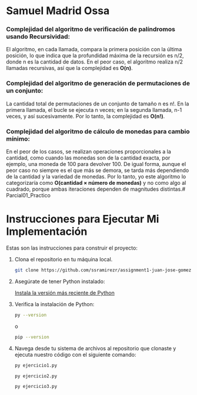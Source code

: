 # Samuel Madrid Ossa

### Complejidad del algoritmo de verificación de palíndromos usando Recursividad:

El algoritmo, en cada llamada, compara la primera posición con la última posición, lo que indica que la profundidad máxima de la recursión es n/2, donde n es la cantidad de datos. En el peor caso, el algoritmo realiza n/2 llamadas recursivas, así que la complejidad es **O(n)**.

### Complejidad del algoritmo de generación de permutaciones de un conjunto:

La cantidad total de permutaciones de un conjunto de tamaño n es n!. En la primera llamada, el bucle se ejecuta n veces; en la segunda llamada, n-1 veces, y así sucesivamente. Por lo tanto, la complejidad es **O(n!)**.

### Complejidad del algoritmo de cálculo de monedas para cambio mínimo:

En el peor de los casos, se realizan operaciones proporcionales a la cantidad, como cuando las monedas son de la cantidad exacta, por ejemplo, una moneda de 100 para devolver 100. De igual forma, aunque el peor caso no siempre es el que más se demora, se tarda más dependiendo de la cantidad y la variedad de monedas. Por lo tanto, yo este algoritmo lo categorizaría como **O(cantidad × número de monedas)** y no como algo al cuadrado, porque ambas iteraciones dependen de magnitudes distintas.# Parcial01_Practico

# Instrucciones para Ejecutar Mi Implementación

Estas son las instrucciones para construir el proyecto:

1. Clona el repositorio en tu máquina local.
    ```bash
    git clone https://github.com/ssramirezr/assignment1-juan-jose-gomez-samuel-madrid-ossa
    ```

2. Asegúrate de tener Python instalado:

    [Instala la versión más reciente de Python](https://www.python.org/downloads/)

3. Verifica la instalación de Python:

    ```bash
    py --version
    ```
    o
   
    ```bash
    pip --version
    ```

5. Navega desde tu sistema de archivos al repositorio que clonaste y ejecuta nuestro código con el siguiente comando:

    ```bash
    py ejercicio1.py
    ```
    
    ```bash
    py ejercicio2.py
    ```
    
    ```bash
    py ejercicio3.py
    ```
